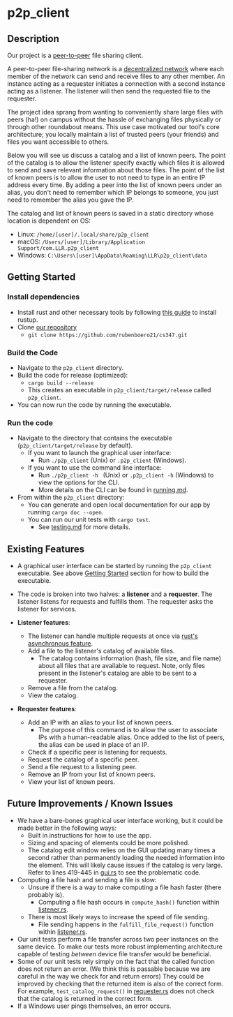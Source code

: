 # p2p_client

## Description
Our project is a [peer-to-peer](https://en.wikipedia.org/wiki/Peer-to-peer) file sharing client.

A peer-to-peer file-sharing network is a [decentralized network](https://en.wikipedia.org/wiki/Decentralized_web) where each member of the network can send and receive files to any other member. An instance acting as a requester initiates a connection with a second instance acting as a listener. The listener will then send the requested file to the requester.

The project idea sprang from wanting to conveniently share large files with peers (ha!) on campus without the hassle of exchanging files physically or through other roundabout means. This use case motivated our tool's core architecture; you locally maintain a list of trusted peers (your friends) and files you want accessible to others. 

Below you will see us discuss a catalog and a list of known peers. The point of the catalog is to allow the listener specify exactly which files it is allowed to send and save relevant information about those files. The point of the list of known peers is to allow the user to not need to type in an entire IP address every time. By adding a peer into the list of known peers under an alias, you don't need to remember which IP belongs to someone, you just need to remember the alias you gave the IP.

The catalog and list of known peers is saved in a static directory whose location is dependent on OS:
- Linux: `/home/[user]/.local/share/p2p_client`
- macOS: `/Users/[user]/Library/Application Support/com.LLR.p2p_client`
- Windows: `C:\Users\[user]\AppData\Roaming\LLR\p2p_client\data`

## Getting Started
### Install dependencies
- Install rust and other necessary tools by following [this guide](https://doc.rust-lang.org/book/ch01-01-installation.html) to install rustup.
- Clone [our repository](https://github.com/rubenboero21/cs347)
  - `git clone https://github.com/rubenboero21/cs347.git`

### Build the Code
- Navigate to the `p2p_client` directory.
- Build the code for release (optimized):
  - `cargo build --release`
  - This creates an executable in `p2p_client/target/release` called `p2p_client`.
- You can now run the code by running the executable.

### Run the code
- Navigate to the directory that contains the executable (`p2p_client/target/release` by default).
  - If you want to launch the graphical user interface:
    - Run `./p2p_client` (Unix) or `.p2p_client` (Windows).
  - If you want to use the command line interface:
    - Run `./p2p_client -h ` (Unix) or `.p2p_client -h` (Windows) to view the options for the CLI.
    - More details on the CLI can be found in [running.md](https://github.com/rubenboero21/cs347/blob/main/doc/running.md).
- From within the `p2p_client` directory:
  - You can generate and open local documentation for our app by running `cargo doc --open`.
  - You can run our unit tests with `cargo test`. 
    - See [testing.md](https://github.com/rubenboero21/cs347/blob/main/doc/testing.md) for more details.

## Existing Features
- A graphical user interface can be started by running the `p2p_client` executable. See above [Getting Started](https://github.com/rubenboero21/cs347/blob/main/README.md#getting-started) section for how to build the executable.
- The code is broken into two halves: a **listener** and a **requester**. The listener listens for requests and fulfills them. The requester asks the listener for services. 
- **Listener features**:
  - The listener can handle multiple requests at once via [rust's asynchronous feature](https://rust-lang.github.io/async-book/).
  - Add a file to the listener's catalog of available files.
    - The catalog contains information (hash, file size, and file name) about all files that are available to request. Note, only files present in the listener's catalog are able to be sent to a requester.
  - Remove a file from the catalog.
  - View the catalog.

- **Requester features**:
  - Add an IP with an alias to your list of known peers.
    - The purpose of this command is to allow the user to associate IPs with a human-readable alias. Once added to the list of peers, the alias can be used in place of an IP.
  - Check if a specific peer is listening for requests.
  - Request the catalog of a specific peer.
  - Send a file request to a listening peer.
  - Remove an IP from your list of known peers.
  - View your list of known peers.

## Future Improvements / Known Issues
- We have a bare-bones graphical user interface working, but it could be made better in the following ways:
  - Built in instructions for how to use the app.
  - Sizing and spacing of elements could be more polished.
  - The catalog edit window relies on the GUI updating many times a second rather than permanently loading the needed information into the element. This will likely cause issues if the catalog is very large. Refer to lines 419-445 in [gui.rs](https://github.com/rubenboero21/cs347/blob/main/p2p_client/src/gui.rs) to see the problematic code.
- Computing a file hash and sending a file is slow:
  - Unsure if there is a way to make computing a file hash faster (there probably is).
    - Computing a file hash occurs in `compute_hash()` function within [listener.rs](https://github.com/rubenboero21/cs347/blob/gui/p2p_client/src/listener.rs).
  - There is most likely ways to increase the speed of file sending.
    - File sending happens in the `fulfill_file_request()` function within [listener.rs](https://github.com/rubenboero21/cs347/blob/gui/p2p_client/src/listener.rs).
- Our unit tests perform a file transfer across two peer instances on the same device. To make our tests more robust implementing architecture capable of testing *between* device file transfer would be beneficial.
- Some of our unit tests rely simply on the fact that the called function does not return an error. (We think this is passable because we are careful in the way we check for and return errors) They could be improved by checking that the returned item is also of the correct form. For example, `test_catalog_request()` in [requester.rs](https://github.com/rubenboero21/cs347/blob/main/p2p_client/src/requester.rs) does not check that the catalog is returned in the correct form. 
- If a Windows user pings themselves, an error occurs.
